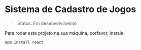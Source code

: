 # Sistema de Cadastro de Jogos

> Status: Em desenvolvimento

Para rodar este projeto na sua máquina, porfavor, instale:

```
npm install react
```

